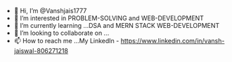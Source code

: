 - 👋 Hi, I’m @Vanshjais1777
- 👀 I’m interested in PROBLEM-SOLVING and WEB-DEVELOPMENT
- 🌱 I’m currently learning ...DSA and MERN STACK WEB-DEVELOPMENT
- 💞️ I’m looking to collaborate on ...
- 📫 How to reach me ...My LinkedIn - https://www.linkedin.com/in/vansh-jaiswal-806271218

<!---
Vanshjais1777/Vanshjais1777 is a ✨ special ✨ repository because its `README.md` (this file) appears on your GitHub profile.
You can click the Preview link to take a look at your changes.
--->
